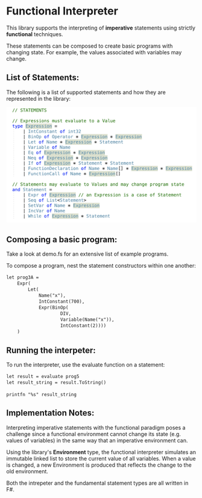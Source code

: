 # Functional Interpreter

This library supports the interpreting of **imperative** statements
using strictly **functional** techniques.

These statements can be composed to create basic programs with changing state.
For example, the values associated with variables may change.


## List of Statements:
The following is a list of supported statements and how they are represented in the library:

![List of Statements](./Demo_Images/Statement_List.png)


## Composing a basic program:

Take a look at demo.fs for an extensive list of example programs.

To compose a program, nest the statement constructors within one another:
```F#
let prog3A =
    Expr(
        Let(
            Name("x"), 
            IntConstant(700), 
            Expr(BinOp(
                    DIV, 
                    Variable(Name("x")), 
                    IntConstant(2))))
    )
```

## Running the interpeter:

To run the interpreter, use the evaluate function on a statement:
```F#
let result = evaluate prog5
let result_string = result.ToString()

printfn "%s" result_string
```


## Implementation Notes:

Interpreting imperative statements with the functional paradigm poses a challenge since a functional environment cannot change its state (e.g. values of variables) in the same way that an imperative environment can.

Using the library's **Environment** type, the functional interpreter simulates an immutable linked list to store the current value of all variables. When a value is changed, a new Environment is produced that reflects the change to the old environment.

Both the intrepeter and the fundamental statement types are all written in F#.
